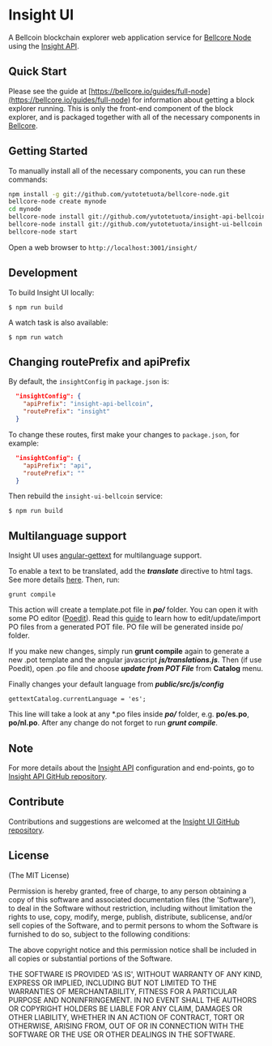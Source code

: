 # Insight UI

A Bellcoin blockchain explorer web application service for [Bellcore Node](https://github.com/yutotetuota/bellcore-node) using the [Insight API](https://github.com/yutotetuota/insight-api-bellcoin).

## Quick Start

Please see the guide at [https://bellcore.io/guides/full-node](https://bellcore.io/guides/full-node) for information about getting a block explorer running. This is only the front-end component of the block explorer, and is packaged together with all of the necessary components in [Bellcore](https://github.com/yutotetuota/bellcore).

## Getting Started

To manually install all of the necessary components, you can run these commands:

```bash
npm install -g git://github.com/yutotetuota/bellcore-node.git
bellcore-node create mynode
cd mynode
bellcore-node install git://github.com/yutotetuota/insight-api-bellcoin.git
bellcore-node install git://github.com/yutotetuota/insight-ui-bellcoin.git
bellcore-node start
```

Open a web browser to `http://localhost:3001/insight/`

## Development

To build Insight UI locally:

```
$ npm run build
```

A watch task is also available:

```
$ npm run watch
```

## Changing routePrefix and apiPrefix

By default, the `insightConfig` in `package.json` is:

```json
  "insightConfig": {
    "apiPrefix": "insight-api-bellcoin",
    "routePrefix": "insight"
  }
```

To change these routes, first make your changes to `package.json`, for example:

```json
  "insightConfig": {
    "apiPrefix": "api",
    "routePrefix": ""
  }
```

Then rebuild the `insight-ui-bellcoin` service:

```
$ npm run build
```

## Multilanguage support

Insight UI uses [angular-gettext](http://angular-gettext.rocketeer.be) for multilanguage support.

To enable a text to be translated, add the ***translate*** directive to html tags. See more details [here](http://angular-gettext.rocketeer.be/dev-guide/annotate/). Then, run:

```
grunt compile
```

This action will create a template.pot file in ***po/*** folder. You can open it with some PO editor ([Poedit](http://poedit.net)). Read this [guide](http://angular-gettext.rocketeer.be/dev-guide/translate/) to learn how to edit/update/import PO files from a generated POT file. PO file will be generated inside po/ folder.

If you make new changes, simply run **grunt compile** again to generate a new .pot template and the angular javascript ***js/translations.js***. Then (if use Poedit), open .po file and choose ***update from POT File*** from **Catalog** menu.

Finally changes your default language from ***public/src/js/config***

```
gettextCatalog.currentLanguage = 'es';
```

This line will take a look at any *.po files inside ***po/*** folder, e.g.
**po/es.po**, **po/nl.po**. After any change do not forget to run ***grunt
compile***.


## Note

For more details about the [Insight API](https://github.com/yutotetuota/insight-api-bellcoin) configuration and end-points, go to [Insight API GitHub repository](https://github.com/yutotetuota/insight-api-bellcoin).

## Contribute

Contributions and suggestions are welcomed at the [Insight UI GitHub repository](https://github.com/yutotetuota/insight-ui-bellcoin).


## License
(The MIT License)

Permission is hereby granted, free of charge, to any person obtaining
a copy of this software and associated documentation files (the
'Software'), to deal in the Software without restriction, including
without limitation the rights to use, copy, modify, merge, publish,
distribute, sublicense, and/or sell copies of the Software, and to
permit persons to whom the Software is furnished to do so, subject to
the following conditions:

The above copyright notice and this permission notice shall be
included in all copies or substantial portions of the Software.

THE SOFTWARE IS PROVIDED 'AS IS', WITHOUT WARRANTY OF ANY KIND,
EXPRESS OR IMPLIED, INCLUDING BUT NOT LIMITED TO THE WARRANTIES OF
MERCHANTABILITY, FITNESS FOR A PARTICULAR PURPOSE AND NONINFRINGEMENT.
IN NO EVENT SHALL THE AUTHORS OR COPYRIGHT HOLDERS BE LIABLE FOR ANY
CLAIM, DAMAGES OR OTHER LIABILITY, WHETHER IN AN ACTION OF CONTRACT,
TORT OR OTHERWISE, ARISING FROM, OUT OF OR IN CONNECTION WITH THE
SOFTWARE OR THE USE OR OTHER DEALINGS IN THE SOFTWARE.

